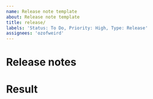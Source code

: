 ```yaml
---
name: Release note template
about: Release note template
title: release/
labels: 'Status: To Do, Priority: High, Type: Release'
assignees: 'ozofweird'
---
```


# Release notes

# Result
